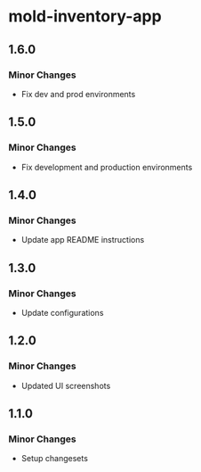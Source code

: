 # mold-inventory-app

## 1.6.0

### Minor Changes

- Fix dev and prod environments

## 1.5.0

### Minor Changes

- Fix development and production environments

## 1.4.0

### Minor Changes

- Update app README instructions

## 1.3.0

### Minor Changes

- Update configurations

## 1.2.0

### Minor Changes

- Updated UI screenshots

## 1.1.0

### Minor Changes

- Setup changesets
